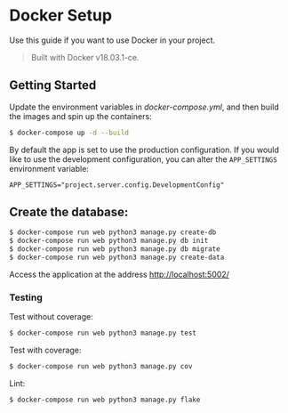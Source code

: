 # Docker Setup

Use this guide if you want to use Docker in your project.

> Built with Docker v18.03.1-ce.

## Getting Started

Update the environment variables in *docker-compose.yml*, and then build the images and spin up the containers:

```sh
$ docker-compose up -d --build
```

By default the app is set to use the production configuration. If you would like to use the development configuration, you can alter the `APP_SETTINGS` environment variable:

```
APP_SETTINGS="project.server.config.DevelopmentConfig"
```


Create the database:
-
```sh
$ docker-compose run web python3 manage.py create-db
$ docker-compose run web python3 manage.py db init
$ docker-compose run web python3 manage.py db migrate
$ docker-compose run web python3 manage.py create-data
```

Access the application at the address [http://localhost:5002/](http://localhost:5002/)

### Testing

Test without coverage:

```sh
$ docker-compose run web python3 manage.py test
```

Test with coverage:

```sh
$ docker-compose run web python3 manage.py cov
```

Lint:

```sh
$ docker-compose run web python3 manage.py flake
```
